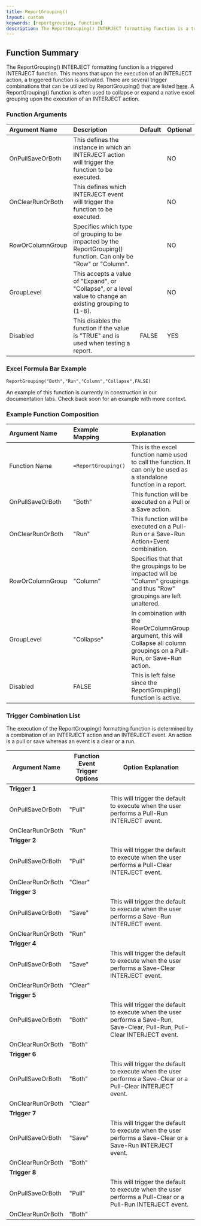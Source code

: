 ```yaml
---
title: ReportGrouping()
layout: custom
keywords: [reportgrouping, function]
description: The ReportGrouping() INTERJECT formatting function is a triggered INTERJECT function. 
---
```


## Function Summary
The ReportGrouping() INTERJECT formatting function is a triggered INTERJECT function. This means that upon the execution of an INTERJECT action, a triggered function is activated. There are several trigger combinations that can be utilized by ReportGrouping() that are listed [here](/wIndex/ReportGrouping.html#trigger-combination-list). A ReportGrouping() function is often used to collapse or expand a native excel grouping upon the execution of an INTERJECT action. 

### Function Arguments
|Argument Name|Description|Default|Optional|
|:---|:---|:---|:---|
|OnPullSaveOrBoth|This defines the instance in which an INTERJECT action will trigger the function to be executed.||NO|
|OnClearRunOrBoth|This defines which INTERJECT event will trigger the function to be executed.                    ||NO|
|RowOrColumnGroup| Specifies which type of grouping to be impacted by the ReportGrouping() function. Can only be "Row" or "Column".||NO|
|GroupLevel| This accepts a value of "Expand", or "Collapse", or a level value to change an existing grouping to (1-8).||NO|
|Disabled| This disables the function if the value is "TRUE" and is used when testing a report.|FALSE|YES|

### Excel Formula Bar Example
```Excel
ReportGrouping("Both","Run","Column","Collapse",FALSE)
```
An example of this function is currently in construction in our documentation labs. Check back soon for an example with more context.

### Example Function Composition
|Argument Name|Example Mapping|Explanation|
|:---|:---|:---|
|Function Name|`=ReportGrouping()`|This is the excel function name used to call the function. It can only be used as a standalone function in a report.|
|OnPullSaveOrBoth|"Both"| This function will be executed on a Pull or a Save action. |
|OnClearRunOrBoth|"Run"| This function will be executed on a Pull-Run or a Save-Run Action+Event combination.|
|RowOrColumnGroup|"Column"|Specifies that that the groupings to be impacted will be "Column" groupings and thus "Row" groupings are left unaltered.|
|GroupLevel|"Collapse"|In combination with the RowOrColumnGroup argument, this will Collapse all column groupings on a Pull-Run, or Save-Run action.|
|Disabled|FALSE| This is left false since the ReportGrouping() function is active.|

### Trigger Combination List
The execution of the ReportGrouping() formatting function is determined by a combination of an INTERJECT action and an INTERJECT event. An action is a pull or save whereas an event is a clear or a run.

| Argument Name    | Function Event Trigger Options | Option Explanation                                                                            |
|------------------|--------------------------------|-----------------------------------------------------------------------------------------------|
| **Trigger 1**    |                                |                                                                                               |
| OnPullSaveOrBoth | "Pull"                         | This will trigger the default to execute when the user performs a Pull-Run INTERJECT event.   |
| OnClearRunOrBoth | "Run"                          |                                                                                               |
| **Trigger 2**    |                                |                                                                                               |
| OnPullSaveOrBoth | "Pull"                         | This will trigger the default to execute when the user performs a Pull-Clear INTERJECT event. |
| OnClearRunOrBoth | "Clear"                        |                                                                                               |
| **Trigger 3**    |                                |                                                                                               |
| OnPullSaveOrBoth | "Save"                         | This will trigger the default to execute when the user performs a Save-Run INTERJECT event.   |
| OnClearRunOrBoth | "Run"                          |                                                                                               |
| **Trigger 4**    |                                |                                                                                               |
| OnPullSaveOrBoth | "Save"                         | This will trigger the default to execute when the user performs a Save-Clear INTERJECT event. |
| OnClearRunOrBoth | "Clear"                        |                                                                                               |
| **Trigger 5**    |                                |                                                                                               |
| OnPullSaveOrBoth | "Both"                         | This will trigger the default to execute when the user performs a Save-Run, Save-Clear, Pull-Run, Pull-Clear INTERJECT event. |
| OnClearRunOrBoth | "Both"                         |                                                                                               |
| **Trigger 6**    |                                |                                                                                               |
| OnPullSaveOrBoth | "Both"                         | This will trigger the default to execute when the user performs a Save-Clear or a Pull-Clear INTERJECT event. |
| OnClearRunOrBoth | "Clear"                        |                                                                                               |
| **Trigger 7**    |                                |                                                                                               |
| OnPullSaveOrBoth | "Save"                         | This will trigger the default to execute when the user performs a Save-Clear or a Save-Run INTERJECT event. |
| OnClearRunOrBoth | "Both"                        |                                                                                               |
| **Trigger 8**    |                                |                                                                                               |
| OnPullSaveOrBoth | "Pull"                         | This will trigger the default to execute when the user performs a Pull-Clear or a Pull-Run INTERJECT event. |
| OnClearRunOrBoth | "Both"                        |                                                                                               |
